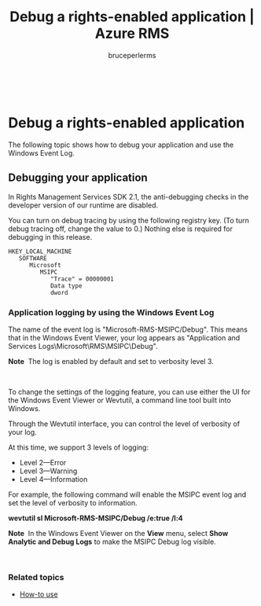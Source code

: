 ﻿---
# required metadata

title: Debug a rights-enabled application | Azure RMS
description: The following topic shows how to debug your application and use the Windows Event Log.
keywords:
author: bruceperlerms
manager: mbaldwin
ms.date: 04/28/2016
ms.topic: article
ms.prod: azure
ms.service: rights-management
ms.technology: techgroup-identity
ms.assetid: 6F6C7651-6A6E-45DD-A0C5-F036F803249B
# optional metadata

#ROBOTS:
audience: developer
#ms.devlang:
ms.reviewer: shubhamp
ms.suite: ems
#ms.tgt_pltfrm:
#ms.custom:

---

﻿
# Debug a rights-enabled application

The following topic shows how to debug your application and use the Windows Event Log.

## Debugging your application

In Rights Management Services SDK 2.1, the anti-debugging checks in the developer version of our runtime are disabled.

You can turn on debug tracing by using the following registry key. (To turn debug tracing off, change the value to 0.) Nothing else is required for debugging in this release.

```
HKEY_LOCAL_MACHINE
   SOFTWARE
      Microsoft
         MSIPC
            "Trace" = 00000001
            Data type
            dword
```

### Application logging by using the Windows Event Log

The name of the event log is "Microsoft-RMS-MSIPC/Debug". This means that in the Windows Event Viewer, your log appears as "Application and Services Logs\\Microsoft\\RMS\\MSIPC\\Debug".

**Note**  The log is enabled by default and set to verbosity level 3.

 

To change the settings of the logging feature, you can use either the UI for the Windows Event Viewer or Wevtutil, a command line tool built into Windows.

Through the Wevtutil interface, you can control the level of verbosity of your log.

At this time, we support 3 levels of logging:

-   Level 2—Error
-   Level 3—Warning
-   Level 4—Information

For example, the following command will enable the MSIPC event log and set the level of verbosity to information.

**wevtutil sl Microsoft-RMS-MSIPC/Debug /e:true /l:4**

**Note**  In the Windows Event Viewer on the **View** menu, select **Show Analytic and Debug Logs** to make the MSIPC Debug log visible.

 

### Related topics

* [How-to use](how-to-use-msipc.md)
 

 



